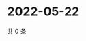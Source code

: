 # 2022-05-22

共 0 条

<!-- BEGIN WEIBO -->
<!-- 最后更新时间 Sun May 22 2022 15:12:57 GMT+0800 (China Standard Time) -->

<!-- END WEIBO -->
